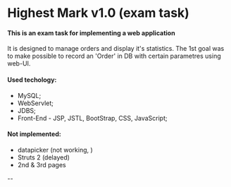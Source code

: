 # Highest Mark v1.0 (exam task)

#### This is an exam task for implementing a web application
It is designed to manage orders and display it's statistics. The 1st goal was to make possible to record an 'Order' in DB with certain parametres using web-UI.

#### Used techology:
 - MySQL;
 - WebServlet;
 - JDBS;
 - Front-End - JSP, JSTL, BootStrap, CSS, JavaScript;

#### Not implemented:
 - datapicker (not working, )
 - Struts 2 (delayed)
 - 2nd & 3rd pages

--

